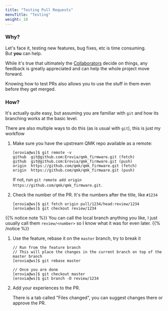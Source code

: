 ```yaml
---
title: "Testing Pull Requests"
menuTitle: "Testing"
weight: 10
---
```


### Why?

Let's face it, testing new features, bug fixes, etc is time consuming.  
But **you** can help.

While it's true that ultimately the [Collaborators](https://github.com/orgs/qmk/people) decide on things, any feedback is greatly appreciated and can help the whole project move forward.

Knowing how to test PRs also allows you to use the stuff in them even before they get merged.

### How?

It's actually quite easy, but assuming you are familiar with `git` and how its branching works at the basic level.

There are also multiple ways to do this (as is usual with `git`), this is just my workflow

1. Make sure you have the upstream QMK repo available as a remote:

    ```shell
    [erovia@ws]$ git remote -v
    github  git@github.com:Erovia/qmk_firmware.git (fetch)
    github  git@github.com:Erovia/qmk_firmware.git (push)
    origin  https://github.com/qmk/qmk_firmware.git (fetch)
    origin  https://github.com/qmk/qmk_firmware.git (push)
    ```

    If not, run `git remote add origin https://github.com/qmk/qmk_firmware.git`.

1. Check the number of the PR. It's the numbers after the title, like `#1234`

    ```shell
    [erovia@ws]$ git fetch origin pull/1234/head:review/1234
    [erovia@ws]$ git checkout review/1234
    ```

{{% notice note %}}
You can call the local branch anything you like, I just usually call them `review/<number>` so I know what it was for even later.
{{% /notice %}}

1. Use the feature, rebase it on the `master` branch, try to break it

    ```shell
    // Run from the feature branch
    // This will place the changes in the current branch on top of the master branch
    [erovia@ws]$ git rebase master
    ```

    ```shell
    // Once you are done
    [erovia@ws]$ git checkout master
    [erovia@ws]$ git branch -D review/1234
    ```

1. Add your experiences to the PR.

    There is a tab called "Files changed", you can suggest changes there or approve the PR.
